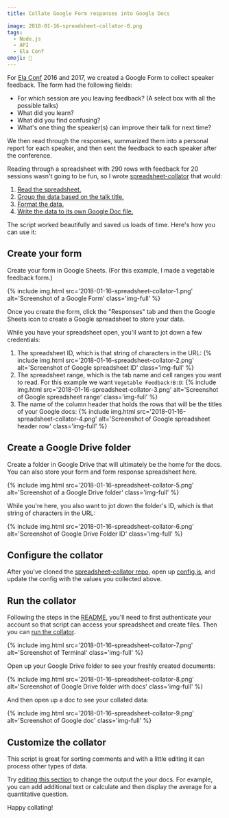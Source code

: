 ```yaml
---
title: Collate Google Form responses into Google Docs

image: 2018-01-16-spreadsheet-collator-0.png
tags:
  - Node.js
  - API
  - Ela Conf
emoji: 📁
---
```


For [Ela Conf](http://elaconf.com) 2016 and 2017, we created a Google Form to collect speaker feedback. The form had the following fields:

- For which session are you leaving feedback? (A select box with all the possible talks)
- What did you learn?
- What did you find confusing?
- What's one thing the speaker(s) can improve their talk for next time?

We then read through the responses, summarized them into a personal report for each speaker, and then sent the feedback to each speaker after the conference.

Reading through a spreadsheet with 290 rows with feedback for 20 sessions wasn't going to be fun, so I wrote [spreadsheet-collator](https://github.com/katydecorah/spreadsheet-collator/) that would:

1. [Read the spreadsheet.](https://github.com/katydecorah/spreadsheet-collator/blob/59e312affe5ac32eabf47a879cc7f1cdcea3bbc4/index.js#L16-L35)
2. [Group the data based on the talk title.](https://github.com/katydecorah/spreadsheet-collator/blob/59e312affe5ac32eabf47a879cc7f1cdcea3bbc4/index.js#L42)
3. [Format the data.](https://github.com/katydecorah/spreadsheet-collator/blob/59e312affe5ac32eabf47a879cc7f1cdcea3bbc4/index.js#L87-L96)
4. [Write the data to its own Google Doc file.](https://github.com/katydecorah/spreadsheet-collator/blob/59e312affe5ac32eabf47a879cc7f1cdcea3bbc4/index.js#L62-L85)

The script worked beautifully and saved us loads of time. Here's how you can use it:

## Create your form

Create your form in Google Sheets. (For this example, I made a vegetable feedback form.)

{% include img.html src='2018-01-16-spreadsheet-collator-1.png' alt='Screenshot of a Google Form' class='img-full' %}

Once you create the form, click the "Responses" tab and then the Google Sheets icon to create a Google spreadsheet to store your data.

While you have your spreadsheet open, you'll want to jot down a few credentials:

1. The spreadsheet ID, which is that string of characters in the URL:
   {% include img.html src='2018-01-16-spreadsheet-collator-2.png' alt='Screenshot of Google spreadsheet ID' class='img-full' %}
2. The spreadsheet range, which is the tab name and cell ranges you want to read. For this example we want `Vegetable Feedback!B:D`:
   {% include img.html src='2018-01-16-spreadsheet-collator-3.png' alt='Screenshot of Google spreadsheet range' class='img-full' %}
3. The name of the column header that holds the rows that will be the titles of your Google docs:
   {% include img.html src='2018-01-16-spreadsheet-collator-4.png' alt='Screenshot of Google spreadsheet header row' class='img-full' %}

## Create a Google Drive folder

Create a folder in Google Drive that will ultimately be the home for the docs. You can also store your form and form response spreadsheet here.

{% include img.html src='2018-01-16-spreadsheet-collator-5.png' alt='Screenshot of a Google Drive folder' class='img-full' %}

While you're here, you also want to jot down the folder's ID, which is that string of characters in the URL:

{% include img.html src='2018-01-16-spreadsheet-collator-6.png' alt='Screenshot of Google Drive Folder ID' class='img-full' %}

## Configure the collator

After you've cloned the [spreadsheet-collator repo](https://github.com/katydecorah/spreadsheet-collator/), open up [config.js](https://github.com/katydecorah/spreadsheet-collator/blob/master/config.js), and update the config with the values you collected above.

## Run the collator

Following the steps in the [README](https://github.com/katydecorah/spreadsheet-collator#authenticate-and-run), you'll need to first authenticate your account so that script can access your spreadsheet and create files. Then you can [run the collator](https://github.com/katydecorah/spreadsheet-collator#run-the-script).

{% include img.html src='2018-01-16-spreadsheet-collator-7.png' alt='Screenshot of Terminal' class='img-full' %}

Open up your Google Drive folder to see your freshly created documents:

{% include img.html src='2018-01-16-spreadsheet-collator-8.png' alt='Screenshot of Google Drive folder with docs' class='img-full' %}

And then open up a doc to see your collated data:

{% include img.html src='2018-01-16-spreadsheet-collator-9.png' alt='Screenshot of Google doc' class='img-full' %}

## Customize the collator

This script is great for sorting comments and with a little editing it can process other types of data.

Try [editing this section](https://github.com/katydecorah/spreadsheet-collator/blob/59e312affe5ac32eabf47a879cc7f1cdcea3bbc4/index.js#L87-L96) to change the output the your docs. For example, you can add additional text or calculate and then display the average for a quantitative question.

Happy collating!
